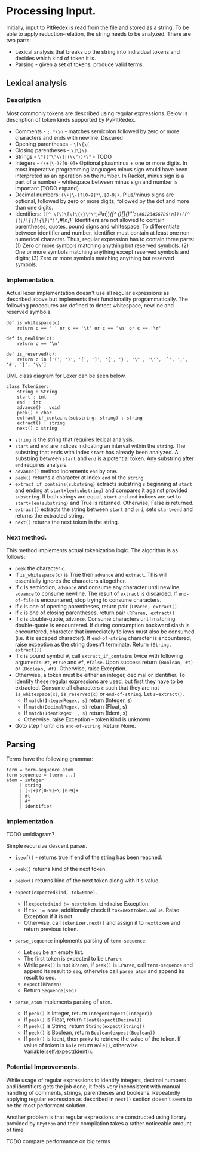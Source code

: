 # Processing Input.
Initially, input to PltRedex is read from the file and stored as a string. To be able to apply reduction-relation, the string needs to be analyzed. There are two parts:

* Lexical analysis that breaks up the string into individual tokens and decides which kind of token it is.
* Parsing - given a set of tokens, produce valid terms.

## Lexical analysis

### Description

Most commonly tokens are described using regular expressions. Below is description of token kinds supported by PyPltRedex.
* Comments - `;.*\\n`  - matches semicolon followed by zero or more characters and ends with newline. Discared
* Opening parentheses - `\[\{\(`
* Closing parentheses - `\]\}\)`
* Strings - `\"([^\"\\]|(\\"))*\"`  - TODO
* Integers - `(\+|\-)?[0-9]+` Optional plus/minus + one or more digits. In most imperative programming languages minus sign would have been interpreted as an operation on the number. In Racket, minus sign is a part of a number - whitespace between minus sign and number is important (TODO expand)
* Decimal numbers: `(\+|\-)?[0-9]*\.[0-9]+`. Plus/minus signs are optional, followed by zero or more digits, followed by the dot and more than one digits. 
* Identifiers:  `([^ \(\)\[\]\{\}\"\'`;\#\n])*([^ \(\)\[\]\{\}\"\'`;\#0123456789\n])+([^ \(\)\[\]\{\}\"\'`;\#\n])*` Identifiers are not allowed to contain parentheses, quotes, pound signs and whitespace. To differentiate between identifier and number, identifier must contain at least one non-numerical character. Thus, regular expression has to contain three parts:  (1) Zero or more symbols matching anything but reserved symbols. (2) One or more symbols matching anything except reserved symbols and digits; (3) Zero or more symbols matching anything but reserved symbols.

### Implementation.

Actual lexer implementation doesn't use all regular expressions as described above but implements their functionality programmatically. The following procedures are defined to detect whitespace, newline and reserved symbols.

```
def is_whitespace(c):
    return c == ' ' or c == '\t' or c == '\n' or c == '\r'

def is_newline(c):
    return c == '\n'

def is_reserved(c): 
    return c in ['(', ')', '[', ']', '{', '}', '\"', '\'', '`', ';', '#', '|', '\\']
```


UML class diagram for Lexer can be seen below.

```
class Tokenizer:
	string : String
	start : int
	end : int
	advance() : void
	peek() : char
	extract_if_contains(substring: string) : string
	extract() : string
	next() : string
```

* `string` is the string that requires lexical analysis.
* `start` and `end` are indices indicating an interval within the `string`. The substring that ends with index `start` has already been analyzed. A substring between `start` and `end` is a potential token. Any substring after `end` requires analysis.
* `advance()` method increments `end` by one.
* `peek()` returns a character at index `end` of the `string`.
* `extract_if_contains(substring)` extracts substring `s` beginning at `start` and ending at `start+len(substring)` and compares it against provided `substring`. If both strings are equal, `start` and `end` indices are set to `start+len(substring)` and True is returned. Otherwise, False is returned.
* `extract()` extracts the string between `start` and `end`, sets `start=end` and returns the extracted string.
* `next()` returns the next token in the string. 

### Next method.
This method implements actual tokenization logic. The algorithm is as follows:

* `peek` the character `c`.
* If `is_whitespace(c)` is True then `advance` and `extract`. This will essentially ignores the characters altogether.
* If `c` is semicolon, `advance` and consume any character until newline. `advance` to consume newline. The result of `extract` is discarded. If `end-of-file` is encountered, stop trying to consume characters.
* if `c` is one of opening parentheses, return pair `(LParen, extract()`
* if `c` is one of closing parentheses, return pair `(RParen, extract()`
* If `c` is double-quote, `advance`. Consume characters until matching double-quote is encountered. If during consumption backward slash is encountered, character that immediately follows must also be consumed (i.e. it is escaped character). If `end-of-string` character is encountered, raise exception as the string doesn't terminate. Return `(String, extract())`
* If `c` is pound symbol `#`, call `extract_if_contains` twice with following arguments: `#t`, `#true` and `#f`, `#false`. Upon success return `(Boolean, #t)` or `(Boolean, #f)`. Otherwise, raise Exception.
* Otherwise, a token must be either an integer, decimal or identifier. To identify these regular expressions are used, but first they have to be extracted. Consume all characters `c` such that they are not `is_whitespace(c)`, `is_reserved(c)` or `end-of-string`. Let `s=extract()`. 
	* If `match(IntegerRegex, s)` return (Integer, s)
	* If `match(DecimalRegex, s)` return (Float, s)
	* If `match(IdentRegex  , s)` return (Ident, s)
	* Otherwise, raise Exception - token kind is unknown
* Goto step 1 until `c` is `end-of-string`. Return None.

## Parsing

Terms have the following grammar:

```
term = term-sequence atom
term-sequence = (term ...) 
atom = integer 
	 | string
	 | (-|+)?[0-9]+\.[0-9]+
	 | #t
	 | #f
	 | identifier
```


### Implementation

TODO umldiagram?

Simple recursive descent parser.


* `iseof()` - returns true if end of the string has been reached.
* `peek()` returns kind of the next token. 
* `peekv()` returns kind of the next token along with it's value.
* `expect(expectedkind, tok=None)`. 
	* If `expectedkind != nexttoken.kind` raise Exception.
	* If `tok != None`, additionally check if `tok=nexttoken.value`. Raise Exception if it is not.
	*  Otherwise, call `tokenizer.next()` and assign it to `nexttoken` and return previous token. 

* `parse_sequence` implements parsing of `term-sequence`. 
	* Let `seq` be an empty list.
	* The first token is expected to be `LParen`.
	* While `peek()` is not `RParen`, if `peek()` is `LParen`, call `term-sequence` and append its result to `seq`, otherwise call `parse_atom` and append its result to seq.
	* `expect(RParen)` 
	* Return `Sequence(seq)`

* `parse_atom` implements parsing of `atom`. 
	* If `peek()` is Integer, return `Integer(expect(Integer))`
	* If `peek()` is Float, return `Float(expect(Decimal))`
	* If `peek()` is String, return `String(expect(String))`
	* If `peek()` is Boolean, return `Boolean(expect(Boolean))`
	* If `peek()` is Ident, then `peekv` to retrieve the value of the token. If value of token is `hole` return `Hole()`, otherwise Variable(self.expect(Ident)).

### Potential Improvements.
While usage of regular expressions to identify integers, decimal numbers and identifiers gets the job done, it feels very inconsistent with manual handling of comments, strings, parentheses and booleans. Repeatedly applying regular expression as described in `next()` section doesn't seem to be the most performant solution.

Another problem is that regular expressions are constructed using library provided by `RPython` and their compilation takes a rather noticeable amount of time. 

TODO compare performance on big terms
